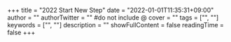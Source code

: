 +++
title = "2022 Start New Step"
date = "2022-01-01T11:35:31+09:00"
author = ""
authorTwitter = "" #do not include @
cover = ""
tags = ["", ""]
keywords = ["", ""]
description = ""
showFullContent = false
readingTime = false
+++
